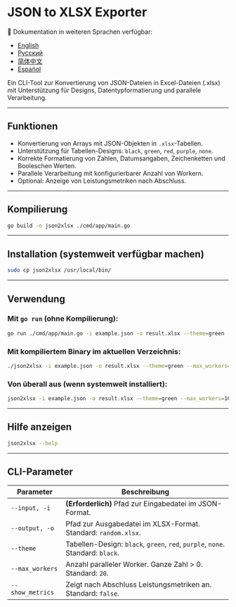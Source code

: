# JSON to XLSX Exporter

📘 Dokumentation in weiteren Sprachen verfügbar:
- [English](README.md)
- [Русский](README.ru.md)
- [简体中文](README.zh.md)
- [Español](README.es.md)


Ein CLI-Tool zur Konvertierung von JSON-Dateien in Excel-Dateien (.xlsx) mit Unterstützung für Designs, Datentypformatierung und parallele Verarbeitung.

---

## Funktionen

* Konvertierung von Arrays mit JSON-Objekten in `.xlsx`-Tabellen.
* Unterstützung für Tabellen-Designs: `black`, `green`, `red`, `purple`, `none`.
* Korrekte Formatierung von Zahlen, Datumsangaben, Zeichenketten und Booleschen Werten.
* Parallele Verarbeitung mit konfigurierbarer Anzahl von Workern.
* Optional: Anzeige von Leistungsmetriken nach Abschluss.

---

## Kompilierung

```bash
go build -o json2xlsx ./cmd/app/main.go
```

---

## Installation (systemweit verfügbar machen)

```bash
sudo cp json2xlsx /usr/local/bin/
```

---

## Verwendung

### Mit `go run` (ohne Kompilierung):

```bash
go run ./cmd/app/main.go -i example.json -o result.xlsx --theme=green --max_workers=100 --show_metrics=true
```

### Mit kompiliertem Binary im aktuellen Verzeichnis:

```bash
./json2xlsx -i example.json -o result.xlsx --theme=green --max_workers=10
```

### Von überall aus (wenn systemweit installiert):

```bash
json2xlsx -i example.json -o result.xlsx --theme=green --max_workers=10
```

---

## Hilfe anzeigen

```bash
json2xlsx --help
```

---

## CLI-Parameter

| Parameter        | Beschreibung                                                                   |
| ---------------- | ------------------------------------------------------------------------------ |
| `--input, -i`    | **(Erforderlich)** Pfad zur Eingabedatei im JSON-Format.                       |
| `--output, -o`   | Pfad zur Ausgabedatei im XLSX-Format. Standard: `random.xlsx`.                 |
| `--theme`        | Tabellen-Design: `black`, `green`, `red`, `purple`, `none`. Standard: `black`. |
| `--max_workers`  | Anzahl paralleler Worker. Ganze Zahl > 0. Standard: `20`.                      |
| `--show_metrics` | Zeigt nach Abschluss Leistungsmetriken an. Standard: `false`.                  |
